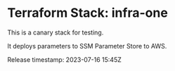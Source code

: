 # Terraform Stack: infra-one

This is a canary stack for testing.

It deploys parameters to SSM Parameter Store to AWS.

Release timestamp: 2023-07-16 15:45Z
